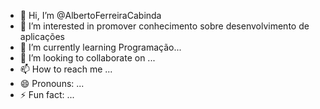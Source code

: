 - 👋 Hi, I’m @AlbertoFerreiraCabinda
- 👀 I’m interested in promover conhecimento sobre desenvolvimento de aplicações 
- 🌱 I’m currently learning Programação...
- 💞️ I’m looking to collaborate on ...
- 📫 How to reach me ...
- 😄 Pronouns: ...
- ⚡ Fun fact: ...

<!---
AlbertoFerreiraCabinda/AlbertoFerreiraCabinda is a ✨ special ✨ repository because its `README.md` (this file) appears on your GitHub profile.
You can click the Preview link to take a look at your changes.
--->
